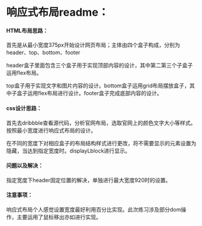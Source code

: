 # 响应式布局readme：

#### HTML布局思路：

首先是从最小宽度375px开始设计网页布局；主体由四个盒子构成，分别为header、top、bottom、footer

header盒子里面包含三个盒子用于实现顶部内容的设计，其中第二第三个子盒子运用flex布局。

top盒子用于实现文字和图片内容的设计。bottom盒子运用grid布局摆放盒子，其中子盒子运用flex布局进行设计。footer盒子完成底部内容的设计。

#### css设计思路：

首先去dribbble查看源代码，分析官网布局，选取官网上的颜色文字大小等样式。按照最小宽度进行响应式布局的设计。

在不同的宽度下对相应盒子的布局结构样式进行更改，将不需要显示的元素设置为隐藏，当达到指定宽度时。displayLblock进行显示。

#### 问题以及解决：

指定宽度下header固定位置的解决，单独进行最大宽度920时的设置。

#### 注意事项：

响应式布局个人感觉设置宽度最好利用百分比实现。此次练习涉及部分dom操作，主要运用了鼠标移出亦如进行实现。